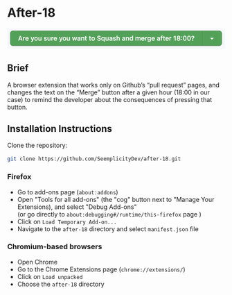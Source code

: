 # After-18

![Are you sure?](https://github.com/SeemplicityDev/after-18/blob/main/images/are-you-sure.png?raw=true)

## Brief

A browser extension that works only on Github’s “pull request” pages, and changes the text on the “Merge” button after a given hour (18:00 in our case) to remind the developer about the consequences of pressing that button.

## Installation Instructions

Clone the repository:

```sh
git clone https://github.com/SeemplicityDev/after-18.git
```

### Firefox

* Go to add-ons page (`about:addons`)
* Open "Tools for all add-ons" (the "cog" button next to "Manage Your Extensions), and select "Debug Add-ons"  
(or go directly to `about:debugging#/runtime/this-firefox` page )
* Click on `Load Temporary Add-on...`
* Navigate to the `after-18` directory and select `manifest.json` file

### Chromium-based browsers

* Open Chrome
* Go to the Chrome Extensions page (`chrome://extensions/`)
* Click on `Load unpacked`
* Choose the `after-18` directory
